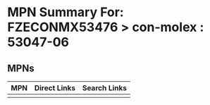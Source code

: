 



# MPN Summary For: FZECONMX53476 > con-molex : 53047-06

## MPNs
  

|MPN|Direct Links|Search Links|
| :--- | :--- | :--- |
||||

